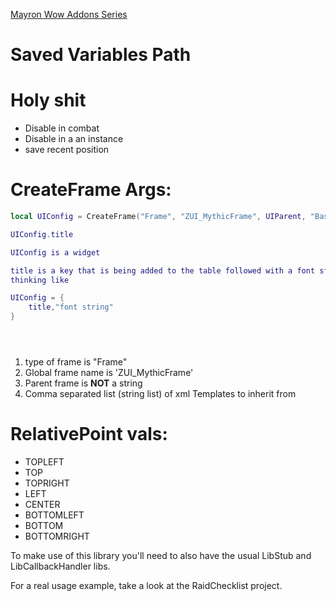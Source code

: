 [Mayron Wow Addons Series](https://www.youtube.com/watch?v=2G4iKA1m0FA&list=PL3wt7cLYn4N-3D3PTTUZBM2t1exFmoA2G&index=8)

# Saved Variables Path

# Holy shit
- Disable in combat
- Disable in a an instance
- save recent position

# CreateFrame Args:
```lua
local UIConfig = CreateFrame("Frame", "ZUI_MythicFrame", UIParent, "BasicFrameTemplateWithInset");

UIConfig.title

UIConfig is a widget

title is a key that is being added to the table followed with a font string
thinking like

UIConfig = {
    title,"font string"
}





```
1. type of frame is "Frame"
2. Global frame name is 'ZUI_MythicFrame'
3. Parent frame is **NOT** a string
4. Comma separated list (string list) of xml Templates to inherit from

# RelativePoint vals:
- TOPLEFT
- TOP
- TOPRIGHT
- LEFT
- CENTER
- BOTTOMLEFT
- BOTTOM
- BOTTOMRIGHT


To make use of this library you'll need to also have the usual LibStub and LibCallbackHandler libs.

For a real usage example, take a look at the RaidChecklist project.